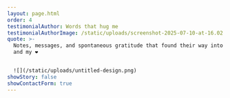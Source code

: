 ```yaml
---
layout: page.html
order: 4
testimonialAuthor: Words that hug me
testimonialAuthorImage: /static/uploads/screenshot-2025-07-10-at-16.02.53.png
quote: >-
  Notes, messages, and spontaneous gratitude that found their way into my inbox
  and my ❤️


  ![](/static/uploads/untitled-design.png)
showStory: false
showContactForm: true
---
```

